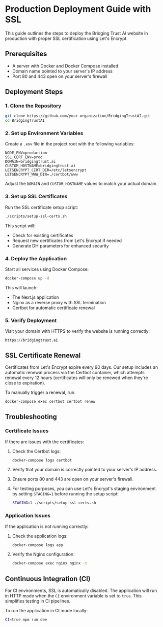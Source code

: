 # Production Deployment Guide with SSL

This guide outlines the steps to deploy the Bridging Trust AI website in production with proper SSL certification using Let's Encrypt.

## Prerequisites

- A server with Docker and Docker Compose installed
- Domain name pointed to your server's IP address
- Port 80 and 443 open on your server's firewall

## Deployment Steps

### 1. Clone the Repository

```bash
git clone https://github.com/your-organization/BridgingTrustAI.git
cd BridgingTrustAI
```

### 2. Set up Environment Variables

Create a `.env` file in the project root with the following variables:

```
NODE_ENV=production
SSL_CERT_ENV=prod
DOMAIN=bridgingtrust.ai
CUSTOM_HOSTNAME=bridgingtrust.ai
LETSENCRYPT_CERT_DIR=/etc/letsencrypt
LETSENCRYPT_WWW_DIR=./certbot/www
```

Adjust the `DOMAIN` and `CUSTOM_HOSTNAME` values to match your actual domain.

### 3. Set up SSL Certificates

Run the SSL certificate setup script:

```bash
./scripts/setup-ssl-certs.sh
```

This script will:
- Check for existing certificates
- Request new certificates from Let's Encrypt if needed
- Generate DH parameters for enhanced security

### 4. Deploy the Application

Start all services using Docker Compose:

```bash
docker-compose up -d
```

This will launch:
- The Next.js application
- Nginx as a reverse proxy with SSL termination
- Certbot for automatic certificate renewal

### 5. Verify Deployment

Visit your domain with HTTPS to verify the website is running correctly:

```
https://bridgingtrust.ai
```

## SSL Certificate Renewal

Certificates from Let's Encrypt expire every 90 days. Our setup includes an automatic renewal process via the Certbot container, which attempts renewal every 12 hours (certificates will only be renewed when they're close to expiration).

To manually trigger a renewal, run:

```bash
docker-compose exec certbot certbot renew
```

## Troubleshooting

### Certificate Issues

If there are issues with the certificates:

1. Check the Certbot logs:
   ```bash
   docker-compose logs certbot
   ```

2. Verify that your domain is correctly pointed to your server's IP address.

3. Ensure ports 80 and 443 are open on your server's firewall.

4. For testing purposes, you can use Let's Encrypt's staging environment by setting `STAGING=1` before running the setup script:
   ```bash
   STAGING=1 ./scripts/setup-ssl-certs.sh
   ```

### Application Issues

If the application is not running correctly:

1. Check the application logs:
   ```bash
   docker-compose logs app
   ```

2. Verify the Nginx configuration:
   ```bash
   docker-compose exec nginx nginx -t
   ```

## Continuous Integration (CI)

For CI environments, SSL is automatically disabled. The application will run in HTTP mode when the `CI` environment variable is set to `true`. This simplifies testing in CI pipelines.

To run the application in CI mode locally:

```bash
CI=true npm run dev
``` 